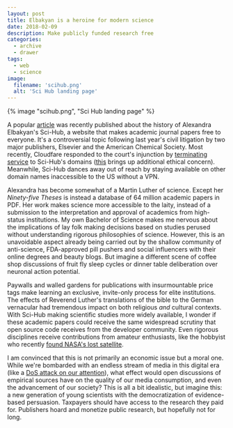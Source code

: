```yaml
---
layout: post
title: Elbakyan is a heroine for modern science
date: 2018-02-09
description: Make publicly funded research free
categories:
  - archive
  - drawer
tags:
  - web
  - science
image:
  filename: 'scihub.png'
  alt: 'Sci Hub landing page'
---
```


{% image "scihub.png", "Sci Hub landing page" %}

A popular [article](https://www.theverge.com/2018/2/8/16985666/alexandra-elbakyan-sci-hub-open-access-science-papers-lawsuit) was recently published about the history of Alexandra Elbakyan's Sci-Hub, a website that makes academic journal papers free to everyone. It's a controversial topic following last year's civil litigation by two major publishers, Elsevier and the American Chemical Society. Most recently, Cloudfare responded to the court's injunction by [terminating service](https://twitter.com/Sci_Hub/status/959702088543539200) to Sci-Hub's domains ([this](https://torrentfreak.com/cloudflare-terminates-service-to-sci-hub-domain-names-180205/) brings up additional ethical concern). Meanwhile, Sci-Hub dances away out of reach by staying available on other domain names inaccessible to the US without a VPN.

Alexandra has become somewhat of a Martin Luther of science. Except her _Ninety-five Theses_ is instead a database of 64 million academic papers in PDF. Her work makes science more accessible to the laity, instead of a submission to the interpretation and approval of academics from high-status institutions. My own Bachelor of Science makes me nervous about the implications of lay folk making decisions based on studies perused without understanding rigorous philosophies of science. However, this is an unavoidable aspect already being carried out by the shallow community of anti-science, FDA-approved pill pushers and social influencers with their online degrees and beauty blogs. But imagine a different scene of coffee shop discussions of fruit fly sleep cycles or dinner table deliberation over neuronal action potential.

Paywalls and walled gardens for publications with insurmountable price tags make learning an exclusive, invite-only process for elite institutions. The effects of Reverend Luther's translations of the bible to the German vernacular had tremendous impact on both religious _and_ cultural contexts. With Sci-Hub making scientific studies more widely available, I wonder if these academic papers could receive the same widespread scrutiny that open source code receives from the developer community. Even rigorous disciplines receive contributions from amateur enthusiasts, like the hobbyist who recently [found NASA's lost satellite](https://skyriddles.wordpress.com/2018/01/21/nasas-long-dead-image-satellite-is-alive/).

I am convinced that this is not primarily an economic issue but a moral one. While we're bombarded with an endless stream of media in this digital era (like a [DoS attack on our attention](http://nautil.us/issue/52/the-hive/modern-media-is-a-dos-attack-on-your-free-will)), what effect would open discussions of empirical sources have on the quality of our media consumption, and even the advancement of our society? This is all a bit idealistic, but imagine this: a new generation of young scientists with the democratization of evidence-based persuasion. Taxpayers should have access to the research they paid for. Publishers hoard and monetize public research, but hopefully not for long.
